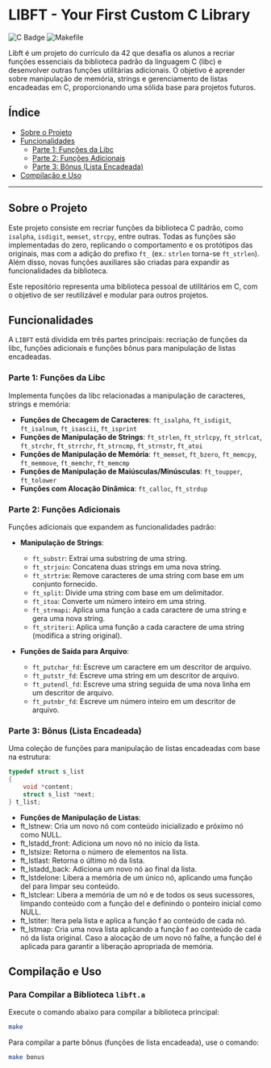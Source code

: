 # LIBFT - Your First Custom C Library

![C Badge](https://img.shields.io/badge/C-00599C?style=for-the-badge&logo=c&logoColor=white)
![Makefile](https://img.shields.io/badge/Makefile-000000?style=for-the-badge&logo=makefile&logoColor=white)


Libft é um projeto do currículo da 42 que desafia os alunos a recriar funções essenciais da biblioteca padrão da linguagem C (libc) e desenvolver outras funções utilitárias adicionais. O objetivo é aprender sobre manipulação de memória, strings e gerenciamento de listas encadeadas em C, proporcionando uma sólida base para projetos futuros.

## Índice

- [Sobre o Projeto](#sobre-o-projeto)
- [Funcionalidades](#funcionalidades)
  - [Parte 1: Funções da Libc](#parte-1-funções-da-libc)
  - [Parte 2: Funções Adicionais](#parte-2-funções-adicionais)
  - [Parte 3: Bônus (Lista Encadeada)](#parte-3-bônus-lista-encadeada)
- [Compilação e Uso](#compilação-e-uso)

---

## Sobre o Projeto

Este projeto consiste em recriar funções da biblioteca C padrão, como `isalpha`, `isdigit`, `memset`, `strcpy`, entre outras. Todas as funções são implementadas do zero, replicando o comportamento e os protótipos das originais, mas com a adição do prefixo `ft_` (ex.: `strlen` torna-se `ft_strlen`). Além disso, novas funções auxiliares são criadas para expandir as funcionalidades da biblioteca. 

Este repositório representa uma biblioteca pessoal de utilitários em C, com o objetivo de ser reutilizável e modular para outros projetos.

## Funcionalidades

A `LIBFT` está dividida em três partes principais: recriação de funções da libc, funções adicionais e funções bônus para manipulação de listas encadeadas.

### Parte 1: Funções da Libc

Implementa funções da libc relacionadas a manipulação de caracteres, strings e memória:

- **Funções de Checagem de Caracteres**: `ft_isalpha`, `ft_isdigit`, `ft_isalnum`, `ft_isascii`, `ft_isprint`
- **Funções de Manipulação de Strings**: `ft_strlen`, `ft_strlcpy`, `ft_strlcat`, `ft_strchr`, `ft_strrchr`, `ft_strncmp`, `ft_strnstr`, `ft_atoi`
- **Funções de Manipulação de Memória**: `ft_memset`, `ft_bzero`, `ft_memcpy`, `ft_memmove`, `ft_memchr`, `ft_memcmp`
- **Funções de Manipulação de Maiúsculas/Minúsculas**: `ft_toupper`, `ft_tolower`
- **Funções com Alocação Dinâmica**: `ft_calloc`, `ft_strdup`

### Parte 2: Funções Adicionais

Funções adicionais que expandem as funcionalidades padrão:

- **Manipulação de Strings**:
  - `ft_substr`: Extrai uma substring de uma string.
  - `ft_strjoin`: Concatena duas strings em uma nova string.
  - `ft_strtrim`: Remove caracteres de uma string com base em um conjunto fornecido.
  - `ft_split`: Divide uma string com base em um delimitador.
  - `ft_itoa`: Converte um número inteiro em uma string.
  - `ft_strmapi`: Aplica uma função a cada caractere de uma string e gera uma nova string.
  - `ft_striteri`: Aplica uma função a cada caractere de uma string (modifica a string original).
  
- **Funções de Saída para Arquivo**:
  - `ft_putchar_fd`: Escreve um caractere em um descritor de arquivo.
  - `ft_putstr_fd`: Escreve uma string em um descritor de arquivo.
  - `ft_putendl_fd`: Escreve uma string seguida de uma nova linha em um descritor de arquivo.
  - `ft_putnbr_fd`: Escreve um número inteiro em um descritor de arquivo.

### Parte 3: Bônus (Lista Encadeada)

Uma coleção de funções para manipulação de listas encadeadas com base na estrutura:

```c
typedef struct s_list
{
    void *content;
    struct s_list *next;
} t_list;
```
- **Funções de Manipulação de Listas**:
 - ft_lstnew: Cria um novo nó com conteúdo inicializado e próximo nó como NULL.
 - ft_lstadd_front: Adiciona um novo nó no início da lista.
 - ft_lstsize: Retorna o número de elementos na lista.
 - ft_lstlast: Retorna o último nó da lista.
 - ft_lstadd_back: Adiciona um novo nó ao final da lista.
 - ft_lstdelone: Libera a memória de um único nó, aplicando uma função del para limpar seu conteúdo.
 - ft_lstclear: Libera a memória de um nó e de todos os seus sucessores, limpando conteúdo com a função del e definindo o ponteiro inicial como NULL.
 - ft_lstiter: Itera pela lista e aplica a função f ao conteúdo de cada nó.
 - ft_lstmap: Cria uma nova lista aplicando a função f ao conteúdo de cada nó da lista original. Caso a alocação de um novo nó falhe, a função del é aplicada para garantir a liberação apropriada de memória.

## Compilação e Uso

### Para Compilar a Biblioteca `libft.a`

Execute o comando abaixo para compilar a biblioteca principal:

```bash
make
```

Para compilar a parte bônus (funções de lista encadeada), use o comando:

```bash
make bonus
```


